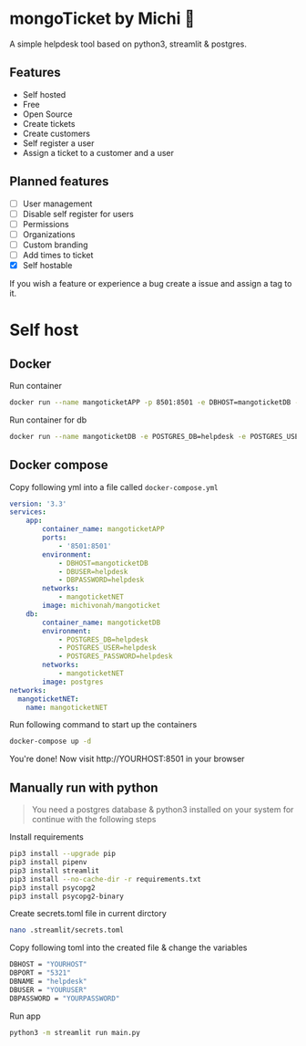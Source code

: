# mongoTicket by Michi 🥭
A simple helpdesk tool based on python3, streamlit & postgres.

## Features
- Self hosted
- Free
- Open Source
- Create tickets
- Create customers
- Self register a user
- Assign a ticket to a customer and a user

## Planned features
- [ ] User management
- [ ] Disable self register for users
- [ ] Permissions
- [ ] Organizations
- [ ] Custom branding
- [ ] Add times to ticket
- [x] Self hostable

If you wish a feature or experience a bug create a issue and assign a tag to it.

# Self host
## Docker
Run container
```bash
docker run --name mangoticketAPP -p 8501:8501 -e DBHOST=mangoticketDB -e DBUSER=helpdesk -e DBPASSWORD=helpdesk michivonah/mangoticket
```

Run container for db
```bash
docker run --name mangoticketDB -e POSTGRES_DB=helpdesk -e POSTGRES_USER=helpdesk -e POSTGRES_PASSWORD=helpdesk -d postgres
```

## Docker compose
Copy following yml into a file called ```docker-compose.yml```
```yml
version: '3.3'
services:
    app:
        container_name: mangoticketAPP
        ports:
            - '8501:8501'
        environment:
            - DBHOST=mangoticketDB
            - DBUSER=helpdesk
            - DBPASSWORD=helpdesk
        networks:
            - mangoticketNET
        image: michivonah/mangoticket
    db:
        container_name: mangoticketDB
        environment:
            - POSTGRES_DB=helpdesk
            - POSTGRES_USER=helpdesk
            - POSTGRES_PASSWORD=helpdesk
        networks:
            - mangoticketNET
        image: postgres
networks:
  mangoticketNET:
    name: mangoticketNET
```

Run following command to start up the containers
```bash
docker-compose up -d
```

You're done! Now visit http://YOURHOST:8501 in your browser

## Manually run with python
> You need a postgres database & python3 installed on your system for continue with the following steps

Install requirements
```bash
pip3 install --upgrade pip
pip3 install pipenv
pip3 install streamlit
pip3 install --no-cache-dir -r requirements.txt
pip3 install psycopg2
pip3 install psycopg2-binary
```

Create secrets.toml file in current dirctory
```bash
nano .streamlit/secrets.toml
```

Copy following toml into the created file & change the variables
```bash
DBHOST = "YOURHOST"
DBPORT = "5321"
DBNAME = "helpdesk"
DBUSER = "YOURUSER"
DBPASSWORD = "YOURPASSWORD"
```

Run app
```bash
python3 -m streamlit run main.py
```
